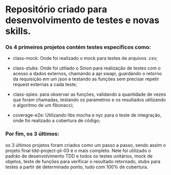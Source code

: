 <h1>Repositório criado para desenvolvimento de testes e novas skills.</h1>

### Os 4 primeiros projetos contém testes específicos como:

- class-mock: Onde foi realizado o mock para testes de arquivos .csv;

- class-stubs: Onde foi utiliado o Sinon para realização de testes com o acesso a dados externos, chamando a api swapi, guardando o retorno da requisição em um json e testando as funções sem precisar repetir request externas a cada teste;

- class-spies: para observar as funções, validando a quantidade de vezes que foram chamadas, testando os parametros e os resultados utilizando o algoritmo de um fibonacci;

- coverage-e2e: Utilizando libs mocha e nyc para o teste de integração, onde foi realizado a cobertura de código;

### Por fim, os 3 últimos:

os 3 últimos projetos foram criados como um passo a passo, sendo assim o projeto final tdd-project-pt-03 é o mais completo. Nele foi utilizado o padrão de desenvolvimento TDD e todos os testes unitários, mock de objetos, teste de funções para verificar o resultado retornado, stubs para testes a partir de determinado ponto, tudo com 100% de cobertura.

